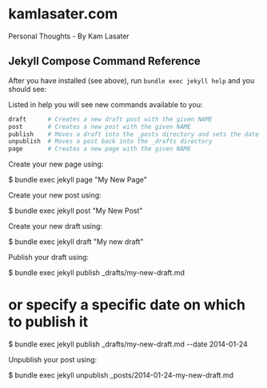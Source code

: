 # kamlasater.com
Personal Thoughts - By Kam Lasater


## Jekyll Compose Command Reference

After you have installed (see above), run `bundle exec jekyll help` and you should see:

Listed in help you will see new commands available to you:

```sh
draft      # Creates a new draft post with the given NAME
post       # Creates a new post with the given NAME
publish    # Moves a draft into the _posts directory and sets the date
unpublish  # Moves a post back into the _drafts directory
page       # Creates a new page with the given NAME
```

Create your new page using:

$ bundle exec jekyll page "My New Page"

Create your new post using:

$ bundle exec jekyll post "My New Post"

Create your new draft using:

$ bundle exec jekyll draft "My new draft"

Publish your draft using:

$ bundle exec jekyll publish _drafts/my-new-draft.md
# or specify a specific date on which to publish it
$ bundle exec jekyll publish _drafts/my-new-draft.md --date 2014-01-24

Unpublish your post using:

$ bundle exec jekyll unpublish _posts/2014-01-24-my-new-draft.md

